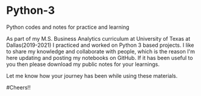 # Python-3

Python codes and notes for practice and learning

As part of my M.S. Business Analytics curriculum at University of Texas at Dallas(2019-2021) I practiced and worked on Python 3 based projects.
I like to share my knowledge and collaborate with people, which is the reason I'm here updating and posting my notebooks on GitHub.
If it has been useful to you then please download my public notes for your learnings. 

Let me know how your journey has been while using these materials.

#Cheers!!


